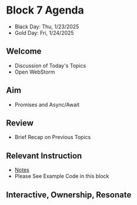 
# Block 7 Agenda
- Black Day: Thu, 1/23/2025
- Gold Day: Fri, 1/24/2025

## Welcome

- Discussion of Today's Topics
- Open WebStorm

## Aim

- Promises and Async/Await

## Review

- Brief Recap on Previous Topics

## Relevant Instruction

- [Notes](Notes.md)
- Please See Example Code in this block

## Interactive, Ownership, Resonate
